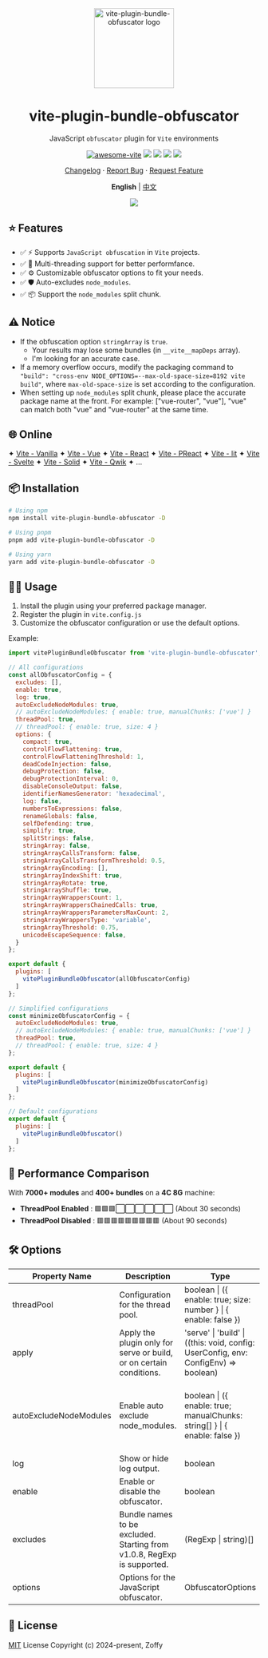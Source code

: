 <div style="text-align:center;">

<img height="160" src="https://www.obfuscator.io/static/images/logo.png" alt="vite-plugin-bundle-obfuscator logo" />

# vite-plugin-bundle-obfuscator

JavaScript `obfuscator` plugin for `Vite` environments

[![awesome-vite](https://awesome.re/badge.svg)](https://github.com/vitejs/awesome-vite)
[![][npm-release-shield]][npm-release-link]
[![][npm-downloads-shield]][npm-release-link]
[![][github-releasedate-shield]][github-releasedate-link]
[![][github-license-shield]][github-license-link]

[Changelog](./CHANGELOG.md) · [Report Bug][github-issues-link] · [Request Feature][github-pr-link]

<p style="text-align:center;">
  <strong>English</strong> | <a href="./README.zh-CN.md">中文</a>
</p>

![](https://raw.githubusercontent.com/andreasbm/readme/master/assets/lines/rainbow.png)

</div>

[npm-release-shield]: https://img.shields.io/npm/v/vite-plugin-bundle-obfuscator?color=369eff&labelColor=black&logo=npm&logoColor=white

[npm-downloads-shield]: https://img.shields.io/npm/dt/vite-plugin-bundle-obfuscator?color=red&labelColor=black&logo=npm&logoColor=white

[npm-release-link]: https://www.npmjs.com/package/vite-plugin-bundle-obfuscator

[github-releasedate-shield]: https://img.shields.io/github/release-date/z0ffy/vite-plugin-bundle-obfuscator?labelColor=black

[github-releasedate-link]: https://github.com/z0ffy/vite-plugin-bundle-obfuscator/releases

[github-issues-shield]: https://img.shields.io/github/issues/z0ffy/vite-plugin-bundle-obfuscator?color=ff80eb&labelColor=black

[github-issues-link]: https://github.com/z0ffy/vite-plugin-bundle-obfuscator/issues

[github-license-shield]: https://img.shields.io/github/license/z0ffy/vite-plugin-bundle-obfuscator?color=white&labelColor=black

[github-license-link]: https://github.com/z0ffy/vite-plugin-bundle-obfuscator/blob/main/LICENSE

[github-pr-link]: https://github.com/z0ffy/vite-plugin-bundle-obfuscator/pulls

## ⭐️ Features

- ✅ ⚡ Supports `JavaScript obfuscation` in `Vite` projects.
- ✅ 🚀 Multi-threading support for better performfance.
- ✅ ⚙️ Customizable obfuscator options to fit your needs.
- ✅ 🛡️ Auto-excludes `node_modules`.
- ✅ 📦 Support the `node_modules` split chunk.

## ⚠️ Notice

- If the obfuscation option `stringArray` is `true`.
    - Your results may lose some bundles (in `__vite__mapDeps` array).
    - I'm looking for an accurate case.
- If a memory overflow occurs, modify the packaging command to
  `"build": "cross-env NODE_OPTIONS=--max-old-space-size=8192 vite build"`, where `max-old-space-size` is set according
  to the configuration.
- When setting up `node_modules` split chunk, please place the accurate package name at the front. For
  example: ["vue-router", "vue"], "vue" can match both "vue" and "vue-router" at the same time.

## 🌐 Online

✦ [Vite - Vanilla](https://stackblitz.com/edit/vitejs-vite-zsytij?file=vite.config.js)
✦ [Vite - Vue](https://stackblitz.com/edit/vitejs-vite-ywho91?file=vite.config.js)
✦ [Vite - React](https://stackblitz.com/edit/vitejs-vite-wyeur4?file=vite.config.js)
✦ [Vite - PReact](https://stackblitz.com/edit/vitejs-vite-oujmks?file=vite.config.js)
✦ [Vite - lit](https://stackblitz.com/edit/vitejs-vite-ru4gws?file=vite.config.js)
✦ [Vite - Svelte](https://stackblitz.com/edit/vitejs-vite-fthdtu?file=vite.config.js)
✦ [Vite - Solid](https://stackblitz.com/edit/vitejs-vite-dcx3eh?file=vite.config.js)
✦ [Vite - Qwik](https://stackblitz.com/edit/vitejs-vite-i2bjvq?file=vite.config.js)
✦ ...

## 📦 Installation

```bash
# Using npm
npm install vite-plugin-bundle-obfuscator -D

# Using pnpm
pnpm add vite-plugin-bundle-obfuscator -D

# Using yarn
yarn add vite-plugin-bundle-obfuscator -D
```

## 👨‍💻 Usage

1. Install the plugin using your preferred package manager.
2. Register the plugin in `vite.config.js`
3. Customize the obfuscator configuration or use the default options.

Example:

```javascript
import vitePluginBundleObfuscator from 'vite-plugin-bundle-obfuscator';

// All configurations
const allObfuscatorConfig = {
  excludes: [],
  enable: true,
  log: true,
  autoExcludeNodeModules: true,
  // autoExcludeNodeModules: { enable: true, manualChunks: ['vue'] }
  threadPool: true,
  // threadPool: { enable: true, size: 4 }
  options: {
    compact: true,
    controlFlowFlattening: true,
    controlFlowFlatteningThreshold: 1,
    deadCodeInjection: false,
    debugProtection: false,
    debugProtectionInterval: 0,
    disableConsoleOutput: false,
    identifierNamesGenerator: 'hexadecimal',
    log: false,
    numbersToExpressions: false,
    renameGlobals: false,
    selfDefending: true,
    simplify: true,
    splitStrings: false,
    stringArray: false,
    stringArrayCallsTransform: false,
    stringArrayCallsTransformThreshold: 0.5,
    stringArrayEncoding: [],
    stringArrayIndexShift: true,
    stringArrayRotate: true,
    stringArrayShuffle: true,
    stringArrayWrappersCount: 1,
    stringArrayWrappersChainedCalls: true,
    stringArrayWrappersParametersMaxCount: 2,
    stringArrayWrappersType: 'variable',
    stringArrayThreshold: 0.75,
    unicodeEscapeSequence: false,
  }
};

export default {
  plugins: [
    vitePluginBundleObfuscator(allObfuscatorConfig)
  ]
};

// Simplified configurations
const minimizeObfuscatorConfig = {
  autoExcludeNodeModules: true,
  // autoExcludeNodeModules: { enable: true, manualChunks: ['vue'] }
  threadPool: true,
  // threadPool: { enable: true, size: 4 }
};

export default {
  plugins: [
    vitePluginBundleObfuscator(minimizeObfuscatorConfig)
  ]
};

// Default configurations
export default {
  plugins: [
    vitePluginBundleObfuscator()
  ]
};
```

## 🚀 Performance Comparison

With **7000+ modules** and **400+ bundles** on a **4C 8G** machine:

- **ThreadPool Enabled**   : 🟩🟩🟩⬜⬜⬜⬜⬜⬜ (About 30 seconds)
- **ThreadPool Disabled**  : 🟥🟥🟥🟥🟥🟥🟥🟥🟥 (About 90 seconds)

## 🛠️ Options

| Property Name          | Description                                                             | Type                                                                                | Default                 | Version                                                         |
|------------------------|-------------------------------------------------------------------------|-------------------------------------------------------------------------------------|-------------------------|-----------------------------------------------------------------|
| threadPool             | Configuration for the thread pool.                                      | boolean \| ({ enable: true; size: number } \| { enable: false })                    | false                   | v1.2.0                                                          |
| apply                  | Apply the plugin only for serve or build, or on certain conditions.     | 'serve' \| 'build' \| ((this: void, config: UserConfig, env: ConfigEnv) => boolean) | build                   | v1.1.0                                                          |
| autoExcludeNodeModules | Enable auto exclude node_modules.                                       | boolean \| ({ enable: true; manualChunks: string[] } \| { enable: false })          | false                   | v1.0.9 (originally boolean, extended to current type in v1.3.0) |
| log                    | Show or hide log output.                                                | boolean                                                                             | true                    | v1.0.4                                                          |
| enable                 | Enable or disable the obfuscator.                                       | boolean                                                                             | true                    | v1.0.1                                                          |
| excludes               | Bundle names to be excluded. Starting from v1.0.8, RegExp is supported. | (RegExp \| string)[]                                                                | []                      | v1.0.0                                                          |
| options                | Options for the JavaScript obfuscator.                                  | ObfuscatorOptions                                                                   | defaultObfuscatorConfig | v1.0.0                                                          |

## 📄 License

[MIT](https://opensource.org/licenses/MIT) License Copyright (c) 2024-present, Zoffy
